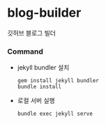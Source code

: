 # blog-builder
깃허브 블로그 빌더

### Command
- jekyll bundler 설치
    ```
    gem install jekyll bundler
    bundle install
    ```
- 로컬 서버 실행
    ```
    bundle exec jekyll serve
    ```
